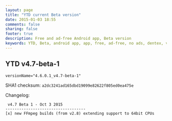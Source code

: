```yaml
---
layout: page
title: "YTD current Beta version"
date: 2015-01-03 18:55
comments: false
sharing: false
footer: true
description: Free and ad-free Android app, Beta version
keywords: YTD, Beta, android app, app, free, ad-free, no ads, dentex, video, audio, YouTube, downloader, media, conversion, extraction, management
---
```


## YTD v4.7-beta-1

`versionName="4.6.0.1_v4.7-beta-1"`

SHA1 checksum: `a2dc3241ad165dbd19099e82622f805ed0ea475e`

Changelog:

     v4.7 Beta 1 - Oct 3 2015
    -----------------------------------
    [x] new FFmpeg builds (from v2.8) extending support to 64bit CPUs
